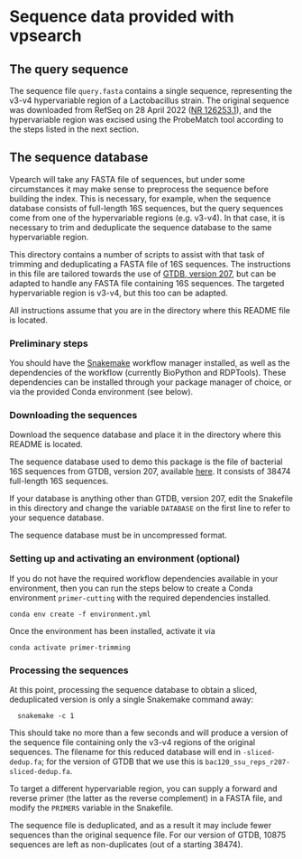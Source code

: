 # Sequence data provided with vpsearch

## The query sequence

The sequence file `query.fasta` contains a single sequence, representing the
v3-v4 hypervariable region of a Lactobacillus strain. The original sequence was
downloaded from RefSeq on 28 April 2022 ([NR
126253.1](https://www.ncbi.nlm.nih.gov/nuccore/NR_126253.1)), and the
hypervariable region was excised using the ProbeMatch tool according to the
steps listed in the next section.

## The sequence database

Vpearch will take any FASTA file of sequences, but under some circumstances it
may make sense to preprocess the sequence before building the index. This is
necessary, for example, when the sequence database consists of full-length 16S
sequences, but the query sequences come from one of the hypervariable regions
(e.g. v3-v4). In that case, it is necessary to trim and deduplicate the
sequence database to the same hypervariable region.

This directory contains a number of scripts to assist with that task of
trimming and deduplicating a FASTA file of 16S sequences. The instructions in
this file are tailored towards the use of [GTDB, version
207](https://gtdb.ecogenomic.org/), but can be adapted to handle any FASTA file
containing 16S sequences. The targeted hypervariable region is v3-v4, but this
too can be adapted.

All instructions assume that you are in the directory where this README file is
located.

### Preliminary steps

You should have the [Snakemake](https://snakemake.readthedocs.io/en/stable/)
workflow manager installed, as well as the dependencies of the workflow
(currently BioPython and RDPTools). These dependencies can be installed through
your package manager of choice, or via the provided Conda environment (see
below).

### Downloading the sequences

Download the sequence database and place it in the directory where this README
is located.

The sequence database used to demo this package is the file of bacterial 16S
sequences from GTDB, version 207, available
[here](https://data.gtdb.ecogenomic.org/releases/release207/207.0/genomic_files_reps/bac120_ssu_reps_r207.tar.gz). It
consists of 38474 full-length 16S sequences.

If your database is anything other than GTDB, version 207, edit the Snakefile
in this directory and change the variable `DATABASE` on the first line to refer
to your sequence database.

The sequence database must be in uncompressed format.

### Setting up and activating an environment (optional)

If you do not have the required workflow dependencies available in your
environment, then you can run the steps below to create a Conda environment
`primer-cutting` with the required dependencies installed.

```console
conda env create -f environment.yml
```

Once the environment has been installed, activate it via
```console
conda activate primer-trimming
```

### Processing the sequences

At this point, processing the sequence database to obtain a sliced,
deduplicated version is only a single Snakemake command away:

```console
  snakemake -c 1
```

This should take no more than a few seconds and will produce a version of the
sequence file containing only the v3-v4 regions of the original sequences. The
filename for this reduced database will end in `-sliced-dedup.fa`; for the
version of GTDB that we use this is `bac120_ssu_reps_r207-sliced-dedup.fa`.

To target a different hypervariable region, you can supply a forward and
reverse primer (the latter as the reverse complement) in a FASTA file, and
modify the `PRIMERS` variable in the Snakefile.

The sequence file is deduplicated, and as a result it may include fewer
sequences than the original sequence file. For our version of GTDB, 10875
sequences are left as non-duplicates (out of a starting 38474).
